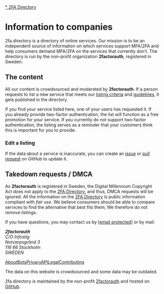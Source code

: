[* 2FA Directory](https://2fa.directory/)

Information to companies
========================

2fa.directory is a directory of online services. Our mission is to be an independent source of information on which services support MFA/2FA and help consumers demand MFA/2FA on the services that currently don’t. The directory is run by the non-profit organization **2factorauth**, registered in Sweden.

The content
-----------

All our content is crowdsourced and moderated by **2factorauth**. If a person requests to list a new service that meets our [listing criteria](https://github.com/2factorauth/twofactorauth/blob/master/CONTRIBUTING.md#site-criteria) and [guidelines](https://github.com/2factorauth/twofactorauth/blob/master/CONTRIBUTING.md#guidelines), it gets published in the directory.

If you find your service listed here, one of your users has requested it. If you already provide two-factor authentication, the list will function as a free promotion for your service. If you currently do not support two-factor authentication, the listing serves as a reminder that your customers think this is important for you to provide.

### Edit a listing

If the data about a service is inaccurate, you can create an [issue](https://github.com/2factorauth/twofactorauth/issues/new/choose) or [pull request](https://github.com/2factorauth/twofactorauth/blob/master/CONTRIBUTING.md) on GitHub to update it.

Takedown requests / DMCA
------------------------

As **2factorauth** is registered in Sweden, the Digital Millennium Copyright Act does not apply to the [2FA Directory](https://2fa.directory/), and thus, DMCA requests will be ignored. All the information on the [2FA Directory](https://2fa.directory/) is public information compliant with _fair use_. We believe consumers should be able to compare services to find the alternative that best fits them; We therefore do not remove listings.

If you have questions, you may contact us by [\[email protected\]](https://2fa.directory/cdn-cgi/l/email-protection) or by mail: <address> <b>2factorauth</b><br> C/O Infostig<br> Notvarpsgränd 3<br> 116 66 Stockholm<br> SWEDEN </address>

[](#)

[About](https://2factorauth-org.pages.dev/)[Bots](https://2fa.directory/bots)[Privacy](https://2fa.directory/privacy)[API](https://2fa.directory/api)[Legal](https://2fa.directory/companies)[Contributing](https://github.com/2factorauth/twofactorauth)

The data on this website is crowdsourced and some data may be outdated.

2fa.directory is maintained by the non-profit [2factorauth](https://2factorauth-org.pages.dev/) and hosted on [GitHub](https://github.com/2factorauth/twofactorauth).
